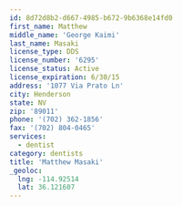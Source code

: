 ```yaml
---
id: 8d72d8b2-d667-4985-b672-9b6368e14fd0
first_name: Matthew
middle_name: 'George Kaimi'
last_name: Masaki
license_type: DDS
license_number: '6295'
license_status: Active
license_expiration: 6/30/15
address: '1077 Via Prato Ln'
city: Henderson
state: NV
zip: '89011'
phone: '(702) 362-1856'
fax: '(702) 804-0465'
services:
  - dentist
category: dentists
title: 'Matthew Masaki'
_geoloc:
  lng: -114.92514
  lat: 36.121607
---
```

